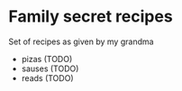 # Family secret recipes

Set of recipes as given by my grandma

* pizas (TODO)
* sauses (TODO)
* reads (TODO)